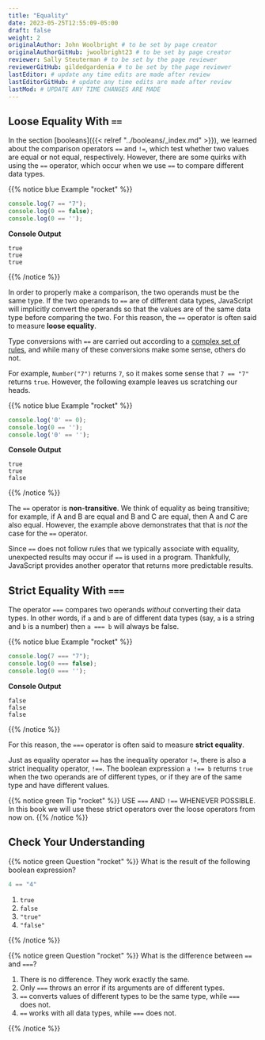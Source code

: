 ```yaml
---
title: "Equality"
date: 2023-05-25T12:55:09-05:00
draft: false
weight: 2
originalAuthor: John Woolbright # to be set by page creator
originalAuthorGitHub: jwoolbright23 # to be set by page creator
reviewer: Sally Steuterman # to be set by the page reviewer
reviewerGitHub: gildedgardenia # to be set by the page reviewer
lastEditor: # update any time edits are made after review
lastEditorGitHub: # update any time edits are made after review
lastMod: # UPDATE ANY TIME CHANGES ARE MADE
---
```


## Loose Equality With `==`

In the section [booleans]({{< relref "../booleans/_index.md" >}}), we learned about the comparison operators `==` and `!=`, which test whether two values are equal or not equal, respectively. However, there are some quirks with using the `==` operator, which occur when we use `==` to compare different data types.

{{% notice blue Example "rocket" %}}
```javascript
console.log(7 == "7");
console.log(0 == false);
console.log(0 == '');
```

**Console Output**

```console
true
true
true
```
{{% /notice %}}

In order to properly make a comparison, the two operands must be the same type. If the two operands to `==` are of different data types, JavaScript will implicitly convert the operands so that the values are of the same data type before comparing the two. For this reason, the `==` operator is often said to measure **loose equality**.

Type conversions with `==` are carried out according to a [complex set of rules](https://developer.mozilla.org/en-US/docs/Web/JavaScript/Equality_comparisons_and_sameness#Loose_equality_using), and while many of these conversions make some sense, others do not. 

For example, `Number("7")` returns `7`, so it makes some sense that `7 == "7"` returns `true`. However, the following example leaves us scratching our heads.

{{% notice blue Example "rocket" %}}
```javascript
console.log('0' == 0);
console.log(0 == '');
console.log('0' == '');
```

**Console Output**

```console
true
true
false
```
{{% /notice %}}

The `==` operator is **non-transitive**. We think of equality as being transitive; for example, if A and B are equal and B and C are equal, then A and C are also equal. However, the example above demonstrates that that is *not* the case for the `==` operator.

Since `==` does not follow rules that we typically associate with equality, unexpected results may occur if `==` is used in a program. Thankfully, JavaScript provides another operator that returns more predictable results.

## Strict Equality With `===`

The operator `===` compares two operands *without* converting their data types. In other words, if `a` and `b` are of different data types (say, `a` is a string and `b` is a number) then `a === b` will always be false.

{{% notice blue Example "rocket" %}}
```javascript
console.log(7 === "7");
console.log(0 === false);
console.log(0 === '');
```

**Console Output**

```console
false
false
false
```
{{% /notice %}}

For this reason, the `===` operator is often said to measure **strict equality**.

Just as equality operator `==` has the inequality operator `!=`, there is also a strict inequality operator, `!==`. The boolean expression `a !== b` returns `true` when the two operands are of different types, or if they are of the same type and have different values. 

{{% notice green Tip "rocket" %}}
USE `===` AND `!==` WHENEVER POSSIBLE. In this book we will use these strict operators over the loose operators from now on.
{{% /notice %}}

## Check Your Understanding

{{% notice green Question "rocket" %}}
What is the result of the following boolean expression?

```javascript
4 == "4"
```

1. `true`
1. `false`
1. `"true"`
1. `"false"`

<!-- Solution: true -->
{{% /notice %}}

{{% notice green Question "rocket" %}}
What is the difference between `==` and `===`?

1. There is no difference. They work exactly the same.
1. Only `===` throws an error if its arguments are of different types.
1. `==` converts values of different types to be the same type, while `===` does not.
1. `==` works with all data types, while `===` does not.

<!-- Solution: == converts values of different types to be the same type, while === does not -->
{{% /notice %}}